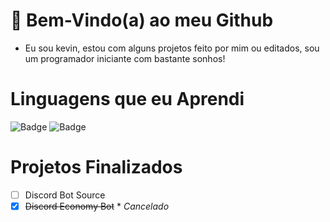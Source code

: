 
# 🌟 Bem-Vindo(a) ao meu Github

- Eu sou kevin, estou com alguns projetos feito por mim ou editados, sou um programador iniciante com bastante sonhos!

# Linguagens que eu Aprendi
![Badge](https://img.shields.io/badge/PYTHON-%237159c1?style=for-the-badge&logo=python) ![Badge](https://img.shields.io/badge/JAVASCRIPT-%237159c1?style=for-the-badge&logo=javascript)

# Projetos Finalizados
- [ ] Discord Bot Source
- [x] ~~Discord Economy Bot~~ * *Cancelado*
